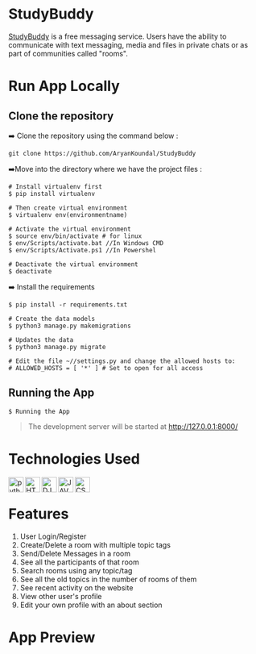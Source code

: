 # StudyBuddy
[StudyBuddy](https://aryankoundal-studybuddy.herokuapp.com/) is a free messaging service.
Users have the ability to communicate with  text messaging, media and files in private chats or as part of communities called "rooms".

# Run App Locally

## Clone the repository
:arrow_right: Clone the repository using the command below :  
```
git clone https://github.com/AryanKoundal/StudyBuddy
```

:arrow_right:Move into the directory where we have the project files :
```
# Install virtualenv first
$ pip install virtualenv

# Then create virtual environment
$ virtualenv env(environmentname)

# Activate the virtual environment
$ source env/bin/activate # for linux
$ env/Scripts/activate.bat //In Windows CMD
$ env/Scripts/Activate.ps1 //In Powershel

# Deactivate the virtual environment
$ deactivate

```
:arrow_right: Install the requirements
```
$ pip install -r requirements.txt

# Create the data models
$ python3 manage.py makemigrations

# Updates the data
$ python3 manage.py migrate

# Edit the file ~//settings.py and change the allowed hosts to:
# ALLOWED_HOSTS = [ '*' ] # Set to open for all access
```

## Running the App
```
$ Running the App
```
> The development server will be started at http://127.0.0.1:8000/


# Technologies Used
<img align="left" alt="python" width="30px" src="https://img.shields.io/badge/Python-FFD43B?style=for-the-badge&logo=python&logoColor=blue" />
<img align="left" alt="HTML" width="30px" src="https://img.shields.io/badge/HTML5-E34F26?style=for-the-badge&logo=html5&logoColor=white" />
<img align="left" alt="DJANGO" width="30px" src="https://img.shields.io/badge/Django-092E20?style=for-the-badge&logo=django&logoColor=green" />
<img align="left" alt="JAVASCRIPT" width="30px" src="https://img.shields.io/badge/JavaScript-323330?style=for-the-badge&logo=javascript&logoColor=F7DF1E" />
<img align="left" alt="CSS" width="30px" src=" 	https://img.shields.io/badge/CSS3-1572B6?style=for-the-badge&logo=css3&logoColor=white" />

<br>

# Features
1. User Login/Register
1. Create/Delete a room with multiple topic tags
1. Send/Delete Messages in a room
1. See all the participants of that room
1. Search rooms using any topic/tag
1. See all the old topics in the number of rooms of them
1. See recent activity on the website
1. View other user's profile
1. Edit your own profile with an about section

# App Preview




